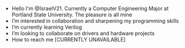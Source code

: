 - Hello I'm @IsraelV21. Currently a Computer Engineering Major at Portland State University. The pleasure is all mine
- I’m interested in collaboration and sharpening my programming skills 
- I’m currently learning Verilog 
- I’m looking to collaborate on drivers and hardware projects 
- How to reach me [CURRENTLY UNAVAILABLE]

<!---
IsraelV21/IsraelV21 is a ✨ special ✨ repository because its `README.md` (this file) appears on your GitHub profile.
You can click the Preview link to take a look at your changes.
--->
